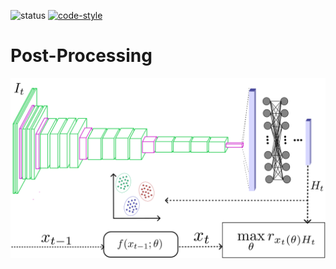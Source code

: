 ![status](https://img.shields.io/badge/status-alpha-green.svg)
[![code-style](https://img.shields.io/badge/code%20style-black-000000.svg)](https://github.com/psf/black)

# Post-Processing
![image](https://github.com/FoolishBishop/NIPPA_AEP/raw/post/docs/source/method.png)